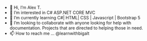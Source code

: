 - 👋 Hi, I’m Alex T. 
- 👀 I’m interested in C# ASP.NET CORE MVC
- 🌱 I’m currently learning C#| HTML| CSS | Javascript | Bootstrap 5
- 💞️ I’m looking to collaborate with anyone looking for help with documentation. Projects that are directed to helping those in need. 
- 📫 How to reach me ... @learnwithbigalt 

<!---
alextedtech/alextedtech is a ✨ special ✨ repository because its `README.md` (this file) appears on your GitHub profile.
You can click the Preview link to take a look at your changes.
--->
